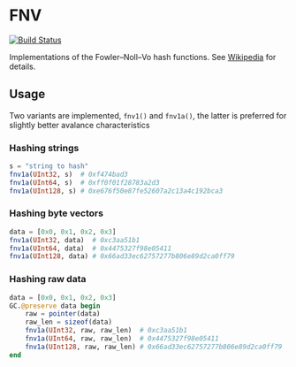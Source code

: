# FNV

[![Build Status](https://github.com/ancapdev/FNV.jl/workflows/CI/badge.svg)](https://github.com/ancapdev/FNV.jl/actions)

Implementations of the Fowler–Noll–Vo hash functions.
See [Wikipedia](https://en.wikipedia.org/wiki/Fowler%E2%80%93Noll%E2%80%93Vo_hash_function) for details.

## Usage
Two variants are implemented, `fnv1()` and `fnv1a()`, the latter is preferred for slightly better avalance characteristics

### Hashing strings
```Julia
s = "string to hash"
fnv1a(UInt32, s)  # 0xf474bad3
fnv1a(UInt64, s)  # 0xff0f01f28783a2d3
fnv1a(UInt128, s) # 0xe676f50e87fe52607a2c13a4c192bca3
```

### Hashing byte vectors
```Julia
data = [0x0, 0x1, 0x2, 0x3]
fnv1a(UInt32, data)  # 0xc3aa51b1
fnv1a(UInt64, data)  # 0x4475327f98e05411
fnv1a(UInt128, data) # 0x66ad33ec62757277b806e89d2ca0ff79
```

### Hashing raw data
```Julia
data = [0x0, 0x1, 0x2, 0x3]
GC.@preserve data begin
    raw = pointer(data)
    raw_len = sizeof(data)
    fnv1a(UInt32, raw, raw_len)  # 0xc3aa51b1
    fnv1a(UInt64, raw, raw_len)  # 0x4475327f98e05411
    fnv1a(UInt128, raw, raw_len) # 0x66ad33ec62757277b806e89d2ca0ff79
end
```

